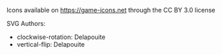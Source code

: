 Icons available on https://game-icons.net through the CC BY 3.0 license

SVG Authors:

- clockwise-rotation: Delapouite
- vertical-flip: Delapouite